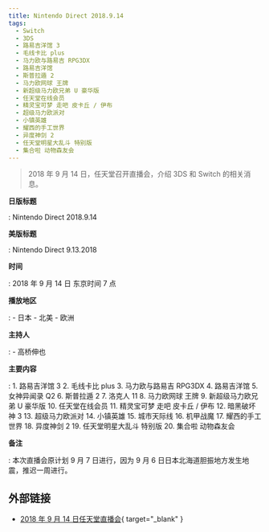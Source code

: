 ```yaml
---
title: Nintendo Direct 2018.9.14
tags:
  - Switch
  - 3DS
  - 路易吉洋馆 3
  - 毛线卡比 plus
  - 马力欧与路易吉 RPG3DX
  - 路易吉洋馆
  - 斯普拉遁 2
  - 马力欧网球 王牌
  - 新超级马力欧兄弟 U 豪华版
  - 任天堂在线会员
  - 精灵宝可梦 走吧 皮卡丘 / 伊布
  - 超级马力欧派对
  - 小镇英雄
  - 耀西的手工世界
  - 异度神剑 2
  - 任天堂明星大乱斗 特别版
  - 集合啦 动物森友会
---
```


> 2018 年 9 月 14 日，任天堂召开直播会，介绍 3DS 和 Switch 的相关消息。

**日版标题**

:   Nintendo Direct 2018.9.14

**美版标题**

:   Nintendo Direct 9.13.2018

**时间**

:   2018 年 9 月 14 日 东京时间 7 点

**播放地区**

:   - 日本
    - 北美
    - 欧洲

**主持人**

:   - 高桥伸也

**主要内容**

:   1. 路易吉洋馆 3
    2. 毛线卡比 plus
    3. 马力欧与路易吉 RPG3DX
    4. 路易吉洋馆
    5. 女神异闻录 Q2
    6. 斯普拉遁 2
    7. 洛克人 11
    8. 马力欧网球 王牌
    9. 新超级马力欧兄弟 U 豪华版
    10. 任天堂在线会员
    11. 精灵宝可梦 走吧 皮卡丘 / 伊布
    12. 暗黑破坏神 3
    13. 超级马力欧派对
    14. 小镇英雄
    15. 城市天际线
    16. 机甲战魔
    17. 耀西的手工世界
    18. 异度神剑 2
    19. 任天堂明星大乱斗 特别版
    20. 集合啦 动物森友会

**备注**

:   本次直播会原计划 9 月 7 日进行，因为 9 月 6 日日本北海道胆振地方发生地震，推迟一周进行。

## 外部链接

- [2018 年 9 月 14 日任天堂直播会](https://www.bilibili.com/video/BV1B7411p7qp/){ target="_blank" }
